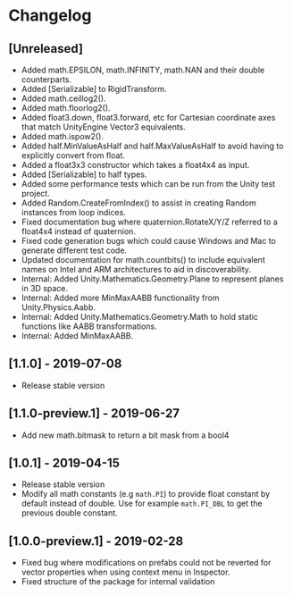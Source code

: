 # Changelog

## [Unreleased]
- Added math.EPSILON, math.INFINITY, math.NAN and their double counterparts.
- Added [Serializable] to RigidTransform.
- Added math.ceillog2().
- Added math.floorlog2().
- Added float3.down, float3.forward, etc for Cartesian coordinate axes that match UnityEngine Vector3 equivalents.
- Added math.ispow2().
- Added half.MinValueAsHalf and half.MaxValueAsHalf to avoid having to explicitly convert from float.
- Added a float3x3 constructor which takes a float4x4 as input.
- Added [Serializable] to half types.
- Added some performance tests which can be run from the Unity test project.
- Added Random.CreateFromIndex() to assist in creating Random instances from loop indices.
- Fixed documentation bug where quaternion.RotateX/Y/Z referred to a float4x4 instead of quaternion.
- Fixed code generation bugs which could cause Windows and Mac to generate different test code.
- Updated documentation for math.countbits() to include equivalent names on Intel and ARM architectures to aid in discoverability.
- Internal: Added Unity.Mathematics.Geometry.Plane to represent planes in 3D space.
- Internal: Added more MinMaxAABB functionality from Unity.Physics.Aabb.
- Internal: Added Unity.Mathematics.Geometry.Math to hold static functions like AABB transformations.
- Internal: Added MinMaxAABB.

## [1.1.0] - 2019-07-08

- Release stable version

## [1.1.0-preview.1] - 2019-06-27

- Add new math.bitmask to return a bit mask from a bool4

## [1.0.1] - 2019-04-15

- Release stable version
- Modify all math constants (e.g `math.PI`) to provide float constant by default instead of double. Use for example `math.PI_DBL` to get the previous double constant.

## [1.0.0-preview.1] - 2019-02-28

- Fixed bug where modifications on prefabs could not be reverted for vector properties when using context menu in Inspector.
- Fixed structure of the package for internal validation
